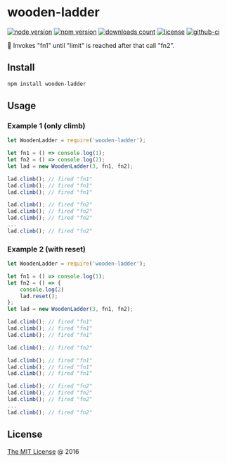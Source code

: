# wooden-ladder

[![node version](https://img.shields.io/node/v/wooden-ladder.svg)](https://www.npmjs.com/package/wooden-ladder)
[![npm version](https://badge.fury.io/js/wooden-ladder.svg)](https://badge.fury.io/js/wooden-ladder)
[![downloads count](https://img.shields.io/npm/dt/wooden-ladder.svg)](https://www.npmjs.com/package/wooden-ladder)
[![license](https://img.shields.io/npm/l/wooden-ladder.svg)](https://www.npmjs.com/package/wooden-ladder)
[![github-ci](https://github.com/piecioshka/wooden-ladder/actions/workflows/testing.yml/badge.svg)](https://github.com/piecioshka/wooden-ladder/actions/workflows/testing.yml)

:hammer: Invokes "fn1" until "limit" is reached after that call "fn2".

## Install

```bash
npm install wooden-ladder
```

## Usage

### Example 1 (only climb)

```javascript
let WoodenLadder = require('wooden-ladder');

let fn1 = () => console.log(1);
let fn2 = () => console.log(2);
let lad = new WoodenLadder(3, fn1, fn2);

lad.climb(); // fired "fn1"
lad.climb(); // fired "fn1"
lad.climb(); // fired "fn1"

lad.climb(); // fired "fn2"
lad.climb(); // fired "fn2"
lad.climb(); // fired "fn2"
...
lad.climb(); // fired "fn2"
```

### Example 2 (with reset)

```javascript
let WoodenLadder = require('wooden-ladder');

let fn1 = () => console.log(1);
let fn2 = () => {
    console.log(2)
    lad.reset();
};
let lad = new WoodenLadder(3, fn1, fn2);

lad.climb(); // fired "fn1"
lad.climb(); // fired "fn1"
lad.climb(); // fired "fn1"

lad.climb(); // fired "fn2"

lad.climb(); // fired "fn1"
lad.climb(); // fired "fn1"
lad.climb(); // fired "fn1"

lad.climb(); // fired "fn2"
lad.climb(); // fired "fn2"
lad.climb(); // fired "fn2"
...
lad.climb(); // fired "fn2"
```

## License

[The MIT License](https://piecioshka.mit-license.org) @ 2016

